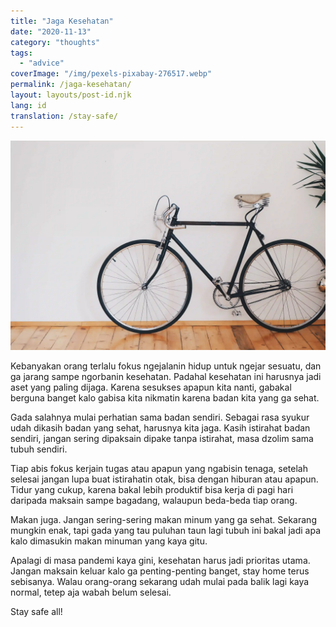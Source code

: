 ```yaml
---
title: "Jaga Kesehatan"
date: "2020-11-13"
category: "thoughts"
tags:
  - "advice"
coverImage: "/img/pexels-pixabay-276517.webp"
permalink: /jaga-kesehatan/
layout: layouts/post-id.njk
lang: id
translation: /stay-safe/
---
```


![](/img/pexels-pixabay-276517.webp)

Kebanyakan orang terlalu fokus ngejalanin hidup untuk ngejar sesuatu, dan ga jarang sampe ngorbanin kesehatan. Padahal kesehatan ini harusnya jadi aset yang paling dijaga. Karena sesukses apapun kita nanti, gabakal berguna banget kalo gabisa kita nikmatin karena badan kita yang ga sehat.

Gada salahnya mulai perhatian sama badan sendiri. Sebagai rasa syukur udah dikasih badan yang sehat, harusnya kita jaga. Kasih istirahat badan sendiri, jangan sering dipaksain dipake tanpa istirahat, masa dzolim sama tubuh sendiri.

Tiap abis fokus kerjain tugas atau apapun yang ngabisin tenaga, setelah selesai jangan lupa buat istirahatin otak, bisa dengan hiburan atau apapun. Tidur yang cukup, karena bakal lebih produktif bisa kerja di pagi hari daripada maksain sampe bagadang, walaupun beda-beda tiap orang.

Makan juga. Jangan sering-sering makan minum yang ga sehat. Sekarang mungkin enak, tapi gada yang tau puluhan taun lagi tubuh ini bakal jadi apa kalo dimasukin makan minuman yang kaya gitu.

Apalagi di masa pandemi kaya gini, kesehatan harus jadi prioritas utama. Jangan maksain keluar kalo ga penting-penting banget, stay home terus sebisanya. Walau orang-orang sekarang udah mulai pada balik lagi kaya normal, tetep aja wabah belum selesai.

Stay safe all!
